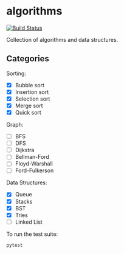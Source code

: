 # algorithms

[![Build Status](https://travis-ci.com/huangsam/algorithms.svg?branch=master)](https://travis-ci.com/huangsam/algorithms)

Collection of algorithms and data structures.

## Categories

Sorting:

- [X] Bubble sort
- [X] Insertion sort
- [X] Selection sort
- [X] Merge sort
- [X] Quick sort

Graph:

- [ ] BFS
- [ ] DFS
- [ ] Dijkstra
- [ ] Bellman-Ford
- [ ] Floyd-Warshall
- [ ] Ford-Fulkerson

Data Structures:

- [X] Queue
- [X] Stacks
- [X] BST
- [X] Tries
- [ ] Linked List

To run the test suite:

    pytest
